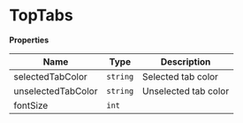 <h1>TopTabs</h1>

**Properties**

| Name | Type | Description |
| --- | --- | --- |
| selectedTabColor | <code>string</code> | Selected tab color |
| unselectedTabColor | <code>string</code> | Unselected tab color |
| fontSize | <code>int</code> |  |

